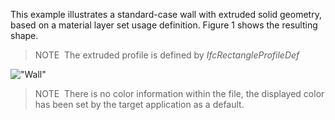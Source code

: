 This example illustrates a standard-case wall with extruded solid geometry, based on a material layer set usage definition. Figure 1 shows the resulting shape.

> NOTE&nbsp; The extruded profile is defined by _IfcRectangleProfileDef_

!["Wall"](../../../../figures/examples/wall_standard_case.png "Figure 1 &mdash; Standard case wall with material layer set.")

> NOTE&nbsp; There is no color information within the file, the displayed color has been set by the target application as a default.
